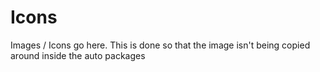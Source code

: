 # Icons

Images / Icons go here. This is done so that the image isn't being copied around inside the auto packages
